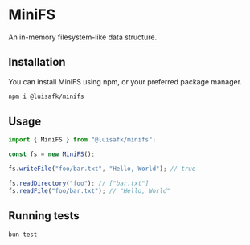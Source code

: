# MiniFS

An in-memory filesystem-like data structure.

## Installation

You can install MiniFS using npm, or your preferred package manager.

```bash
npm i @luisafk/minifs
```

## Usage

```ts
import { MiniFS } from "@luisafk/minifs";

const fs = new MiniFS();

fs.writeFile("foo/bar.txt", "Hello, World"); // true

fs.readDirectory("foo"); // ["bar.txt"]
fs.readFile("foo/bar.txt"); // "Hello, World"
```

## Running tests

```bash
bun test
```
